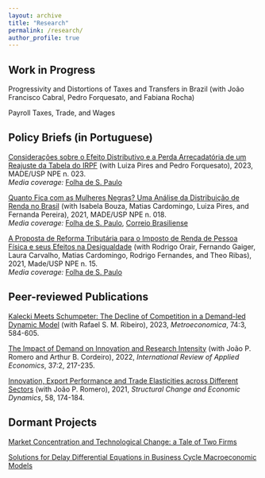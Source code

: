 ```yaml
---
layout: archive
title: "Research"
permalink: /research/
author_profile: true
---
```


## Work in Progress

Progressivity and Distortions of Taxes and Transfers in Brazil (with João Francisco Cabral, Pedro Forquesato, and Fabiana Rocha)

Payroll Taxes, Trade, and Wages

## Policy Briefs (in Portuguese)

[Considerações sobre o Efeito Distributivo e a Perda Arrecadatória de um Reajuste da Tabela do IRPF](https://madeusp.com.br/publicacoes/artigos/consideracoes-sobre-o-efeito-distributivo-e-a-perda-arrecadatoria-de-um-reajuste-da-tabela-do-irpf/) (with Luiza Pires and Pedro Forquesato), 2023, MADE/USP NPE n. 023.  
*Media coverage:* [Folha de S. Paulo](https://www1.folha.uol.com.br/mercado/2023/03/mudancas-no-ir-trazem-perda-de-receita-e-elevam-desigualdade.shtml)

[Quanto Fica com as Mulheres Negras? Uma Análise da Distribuição de Renda no Brasil](https://madeusp.com.br/publicacoes/artigos/quanto-fica-com-as-mulheres-negras-uma-analise-da-distribuicao-de-renda-no-brasil/) (with Isabela Bouza, Matias Cardomingo, Luiza Pires, and Fernanda Pereira), 2021, MADE/USP NPE n. 018.  
*Media coverage:* [Folha de S. Paulo](https://www1.folha.uol.com.br/mercado/2021/12/705-mil-homens-brancos-tem-renda-maior-que-a-de-todas-as-mulheres-negras.shtml), [Correio Brasiliense](https://www.correiobraziliense.com.br/economia/2021/12/4970921-1-dos-homens-brancos-ricos-recebem-mais-que-todas-mulheres-negras-do-brasil.html)


[A Proposta de Reforma Tributária para o Imposto de Renda de Pessoa Física e seus Efeitos na Desigualdade](https://madeusp.com.br/publicacoes/artigos/a-proposta-de-reforma-tributaria-para-o-imposto-de-renda-da-pessoa-fisica-e-seus-efeitos-na-desigualdade) (with Rodrigo Orair, Fernando Gaiger, Laura Carvalho, Matias Cardomingo, Rodrigo Fernandes, and Theo Ribas), 2021, Made/USP NPE n. 15.  
*Media coverage:* [Folha de S. Paulo](https://www1.folha.uol.com.br/mercado/2021/09/reforma-do-ir-deve-ter-efeito-quase-nulo-na-reducao-da-desigualdade-diz-estudo.shtml)

## Peer-reviewed Publications 

[Kalecki Meets Schumpeter: The Decline of Competition in a Demand-led Dynamic Model](https://onlinelibrary.wiley.com/doi/abs/10.1111/meca.12423) (with Rafael S. M. Ribeiro), 2023, *Metroeconomica*, 74:3, 584-605. 

[The Impact of Demand on Innovation and Research Intensity](https://www.tandfonline.com/doi/full/10.1080/02692171.2022.2123910) (with João P. Romero and Arthur B. Cordeiro), 2022, *International Review of Applied Economics*, 37:2, 217-235.

[Innovation, Export Performance and Trade Elasticities across Different Sectors](https://www.sciencedirect.com/science/article/abs/pii/S0954349X2100059X) (with João P. Romero), 2021, *Structural Change and Economic Dynamics*, 58, 174-184. 


## Dormant Projects

[Market Concentration and Technological Change: a Tale of Two Firms](https://anabottega.github.io/files/bottega_2020.pdf) 

[Solutions for Delay Differential Equations in Business Cycle Macroeconomic Models](https://anabottega.github.io/files/bottega_2018.pdf)